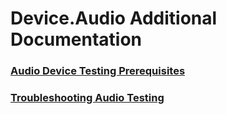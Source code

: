 # Device.Audio Additional Documentation
### [Audio Device Testing Prerequisites](audio_device_testing_prerequisites.md)
### [Troubleshooting Audio Testing](troubleshooting_audio_testing.md)

